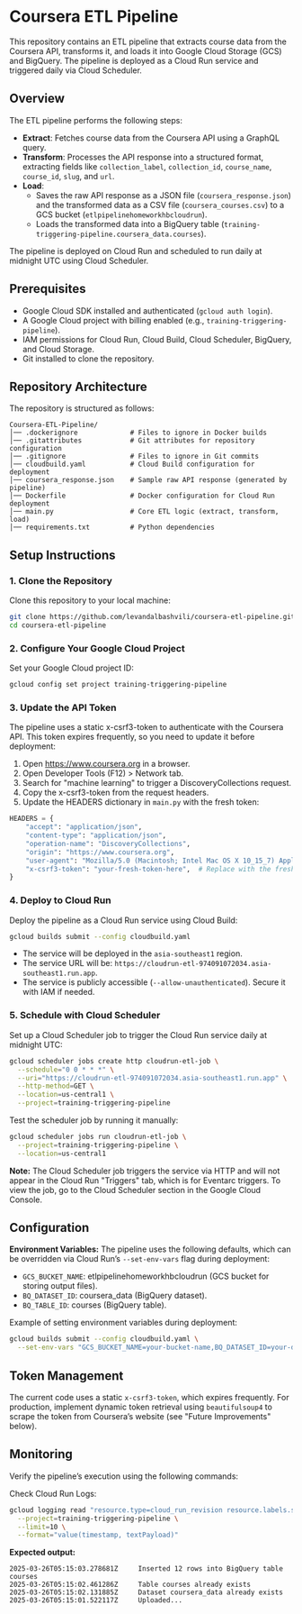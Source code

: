 # Coursera ETL Pipeline

This repository contains an ETL pipeline that extracts course data from the Coursera API, transforms it, and loads it into Google Cloud Storage (GCS) and BigQuery. The pipeline is deployed as a Cloud Run service and triggered daily via Cloud Scheduler.

## Overview
The ETL pipeline performs the following steps:
- **Extract**: Fetches course data from the Coursera API using a GraphQL query.
- **Transform**: Processes the API response into a structured format, extracting fields like `collection_label`, `collection_id`, `course_name`, `course_id`, `slug`, and `url`.
- **Load**:
  - Saves the raw API response as a JSON file (`coursera_response.json`) and the transformed data as a CSV file (`coursera_courses.csv`) to a GCS bucket (`etlpipelinehomeworkhbcloudrun`).
  - Loads the transformed data into a BigQuery table (`training-triggering-pipeline.coursera_data.courses`).

The pipeline is deployed on Cloud Run and scheduled to run daily at midnight UTC using Cloud Scheduler.

## Prerequisites
- Google Cloud SDK installed and authenticated (`gcloud auth login`).
- A Google Cloud project with billing enabled (e.g., `training-triggering-pipeline`).
- IAM permissions for Cloud Run, Cloud Build, Cloud Scheduler, BigQuery, and Cloud Storage.
- Git installed to clone the repository.

## Repository Architecture
The repository is structured as follows:
```
Coursera-ETL-Pipeline/
│── .dockerignore             # Files to ignore in Docker builds
│── .gitattributes            # Git attributes for repository configuration
│── .gitignore                # Files to ignore in Git commits
│── cloudbuild.yaml           # Cloud Build configuration for deployment
│── coursera_response.json    # Sample raw API response (generated by pipeline)
│── Dockerfile                # Docker configuration for Cloud Run deployment
│── main.py                   # Core ETL logic (extract, transform, load)
│── requirements.txt          # Python dependencies
```

## Setup Instructions

### 1. Clone the Repository
Clone this repository to your local machine:
```bash
git clone https://github.com/levandalbashvili/coursera-etl-pipeline.git
cd coursera-etl-pipeline
```

### 2. Configure Your Google Cloud Project
Set your Google Cloud project ID:
```bash
gcloud config set project training-triggering-pipeline
```

### 3. Update the API Token
The pipeline uses a static x-csrf3-token to authenticate with the Coursera API. This token expires frequently, so you need to update it before deployment:

1. Open https://www.coursera.org in a browser.
2. Open Developer Tools (F12) > Network tab.
3. Search for "machine learning" to trigger a DiscoveryCollections request.
4. Copy the x-csrf3-token from the request headers.
5. Update the HEADERS dictionary in `main.py` with the fresh token:

```python
HEADERS = {
    "accept": "application/json",
    "content-type": "application/json",
    "operation-name": "DiscoveryCollections",
    "origin": "https://www.coursera.org",
    "user-agent": "Mozilla/5.0 (Macintosh; Intel Mac OS X 10_15_7) AppleWebKit/537.36 (KHTML, like Gecko) Chrome/134.0.0.0 Safari/537.36",
    "x-csrf3-token": "your-fresh-token-here",  # Replace with the fresh token
}
```

### 4. Deploy to Cloud Run
Deploy the pipeline as a Cloud Run service using Cloud Build:
```bash
gcloud builds submit --config cloudbuild.yaml
```

- The service will be deployed in the `asia-southeast1` region.
- The service URL will be: `https://cloudrun-etl-974091072034.asia-southeast1.run.app`.
- The service is publicly accessible (`--allow-unauthenticated`). Secure it with IAM if needed.

### 5. Schedule with Cloud Scheduler
Set up a Cloud Scheduler job to trigger the Cloud Run service daily at midnight UTC:
```bash
gcloud scheduler jobs create http cloudrun-etl-job \
  --schedule="0 0 * * *" \
  --uri="https://cloudrun-etl-974091072034.asia-southeast1.run.app" \
  --http-method=GET \
  --location=us-central1 \
  --project=training-triggering-pipeline
```

Test the scheduler job by running it manually:
```bash
gcloud scheduler jobs run cloudrun-etl-job \
  --project=training-triggering-pipeline \
  --location=us-central1
```

**Note:** The Cloud Scheduler job triggers the service via HTTP and will not appear in the Cloud Run "Triggers" tab, which is for Eventarc triggers. To view the job, go to the Cloud Scheduler section in the Google Cloud Console.

## Configuration
**Environment Variables:** The pipeline uses the following defaults, which can be overridden via Cloud Run’s `--set-env-vars` flag during deployment:

- `GCS_BUCKET_NAME`: etlpipelinehomeworkhbcloudrun (GCS bucket for storing output files).
- `BQ_DATASET_ID`: coursera_data (BigQuery dataset).
- `BQ_TABLE_ID`: courses (BigQuery table).

Example of setting environment variables during deployment:
```bash
gcloud builds submit --config cloudbuild.yaml \
  --set-env-vars "GCS_BUCKET_NAME=your-bucket-name,BQ_DATASET_ID=your-dataset,BQ_TABLE_ID=your-table"
```

## Token Management
The current code uses a static `x-csrf3-token`, which expires frequently. For production, implement dynamic token retrieval using `beautifulsoup4` to scrape the token from Coursera’s website (see "Future Improvements" below).

## Monitoring
Verify the pipeline’s execution using the following commands:

Check Cloud Run Logs:
```bash
gcloud logging read "resource.type=cloud_run_revision resource.labels.service_name=cloudrun-etl resource.labels.location=asia-southeast1" \
  --project=training-triggering-pipeline \
  --limit=10 \
  --format="value(timestamp, textPayload)"
```

**Expected output:**
```text
2025-03-26T05:15:03.278681Z     Inserted 12 rows into BigQuery table courses
2025-03-26T05:15:02.461286Z     Table courses already exists
2025-03-26T05:15:02.131885Z     Dataset coursera_data already exists
2025-03-26T05:15:01.522117Z     Uploaded...
```

